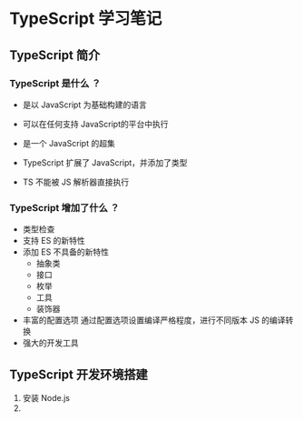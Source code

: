 # TypeScript 学习笔记 

## TypeScript 简介

### TypeScript 是什么 ？
  + 是以 JavaScript 为基础构建的语言
  + 可以在任何支持 JavaScript的平台中执行
  + 是一个 JavaScript 的超集
  + TypeScript 扩展了 JavaScript，并添加了类型

  + TS 不能被 JS 解析器直接执行

### TypeScript 增加了什么 ？
  + 类型检查
  + 支持 ES 的新特性
  + 添加 ES 不具备的新特性
    - 抽象类
    - 接口
    - 枚举
    - 工具
    - 装饰器
  + 丰富的配置选项
    通过配置选项设置编译严格程度，进行不同版本 JS 的编译转换
  + 强大的开发工具

## TypeScript 开发环境搭建

1. 安装 Node.js
2. 
